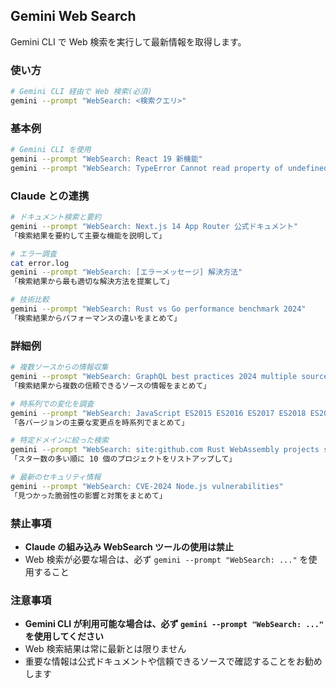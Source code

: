 ## Gemini Web Search

Gemini CLI で Web 検索を実行して最新情報を取得します。

### 使い方

```bash
# Gemini CLI 経由で Web 検索(必須)
gemini --prompt "WebSearch: <検索クエリ>"
```

### 基本例

```bash
# Gemini CLI を使用
gemini --prompt "WebSearch: React 19 新機能"
gemini --prompt "WebSearch: TypeError Cannot read property of undefined 解決方法"
```

### Claude との連携

```bash
# ドキュメント検索と要約
gemini --prompt "WebSearch: Next.js 14 App Router 公式ドキュメント"
「検索結果を要約して主要な機能を説明して」

# エラー調査
cat error.log
gemini --prompt "WebSearch: [エラーメッセージ] 解決方法"
「検索結果から最も適切な解決方法を提案して」

# 技術比較
gemini --prompt "WebSearch: Rust vs Go performance benchmark 2024"
「検索結果からパフォーマンスの違いをまとめて」
```

### 詳細例

```bash
# 複数ソースからの情報収集
gemini --prompt "WebSearch: GraphQL best practices 2024 multiple sources"
「検索結果から複数の信頼できるソースの情報をまとめて」

# 時系列での変化を調査
gemini --prompt "WebSearch: JavaScript ES2015 ES2016 ES2017 ES2018 ES2019 ES2020 ES2021 ES2022 ES2023 ES2024 features"
「各バージョンの主要な変更点を時系列でまとめて」

# 特定ドメインに絞った検索
gemini --prompt "WebSearch: site:github.com Rust WebAssembly projects stars:>1000"
「スター数の多い順に 10 個のプロジェクトをリストアップして」

# 最新のセキュリティ情報
gemini --prompt "WebSearch: CVE-2024 Node.js vulnerabilities"
「見つかった脆弱性の影響と対策をまとめて」
```

### 禁止事項

- **Claude の組み込み WebSearch ツールの使用は禁止**
- Web 検索が必要な場合は、必ず `gemini --prompt "WebSearch: ..."` を使用すること

### 注意事項

- **Gemini CLI が利用可能な場合は、必ず `gemini --prompt "WebSearch: ..."` を使用してください**
- Web 検索結果は常に最新とは限りません
- 重要な情報は公式ドキュメントや信頼できるソースで確認することをお勧めします
